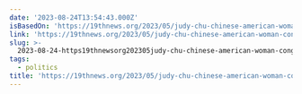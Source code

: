 ```yaml
---
date: '2023-08-24T13:54:43.000Z'
isBasedOn: 'https://19thnews.org/2023/05/judy-chu-chinese-american-woman-congress-career/'
link: 'https://19thnews.org/2023/05/judy-chu-chinese-american-woman-congress-career/'
slug: >-
  2023-08-24-https19thnewsorg202305judy-chu-chinese-american-woman-congress-career
tags:
  - politics
title: 'https://19thnews.org/2023/05/judy-chu-chinese-american-woman-congress-career/'
---
```


